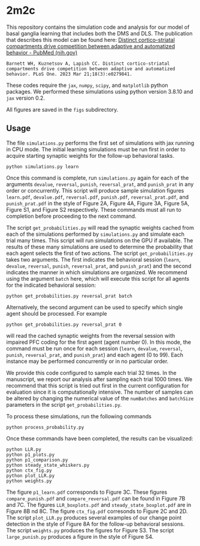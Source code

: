 # 2m2c

This repository contains the simulation code and analysis for our model of basal ganglia learning that includes both the DMS and DLS. The publication that describes this model can be found here: [Distinct cortico-striatal compartments drive competition between adaptive and automatized behavior - PubMed (nih.gov)](https://pubmed.ncbi.nlm.nih.gov/36943842/)

`Barnett WH, Kuznetsov A, Lapish CC. Distinct cortico-striatal compartments drive competition between adaptive and automatized behavior. PLoS One. 2023 Mar 21;18(3):e0279841.`

These codes require the `jax`, `numpy`, `scipy`, and `matplotlib` python packages. We performed these simulations using python version 3.8.10 and `jax` version 0.2.

All figures are saved in the `figs` subdirectory.

## Usage

The file `simulations.py` performs the first set of simulations with jax running in CPU mode. The initial learning simulations must be run first in order to acquire starting synaptic weights for the follow-up behavioral tasks.

```
python simulations.py learn
```

Once this command is complete, run `simulations.py` again for each of the arguments `devalue`, `reversal`, `punish`, `reversal_prat`, and `punish_prat` in any order or concurrently. This script will produce sample simulation figures `learn.pdf`, `devalue.pdf`, `reversal.pdf`, `punish.pdf`, `reversal_prat.pdf`, and `punish_prat.pdf` in the style of Figure 2A, Figure 4A, Figure 3A, Figure 5A, Figure S1, and Figure S2 respectively. These commands must all run to completion before proceeding to the next command.

The script `get_probabilities.py` will read the synaptic weights cached from each of the simulations performed by `simulations.py` and simulate each trial many times. This script will run simulations on the GPU if available. The results of these many simulations are used to determine the probability that each agent selects the first of two actions. The script `get_probabilities.py` takes two arguments. The first indicates the behavioral session (`learn`, `devalue`, `reversal`, `punish`, `reversal_prat`, and `punish_prat`) and the second indicates the manner in which simulations are organized. We recommend using the argument `batch` here, which will execute this script for all agents for the indicated behavioral session:

```
python get_probabilities.py reversal_prat batch
````

Alternatively, the second argument can be used to specify which single agent should be processed. For example

```
python get_probabilities.py reversal_prat 0
```
will read the cached synaptic weights from the reversal session with impaired PFC coding for the first agent (agent number 0). In this mode, the command must be run once for each session (`learn`, `devalue`, `reversal`, `punish`, `reversal_prat`, and `punish_prat`) and each agent (0 to 99). Each instance may be performed concurrently or in no particular order.

We provide this code configured to sample each trial 32 times. In the manuscript, we report our analysis after sampling each trial 1000 times. We recommend that this script is tried out first in the current configuration for evaluation since it is computationally intensive. The number of samples can be altered by changing the numerical value of the `numBatches` and `batchSize` parameters in the script `get_probabilities.py`.

To process these simulations, run the following commands
```
python process_probability.py
```
Once these commands have been completed, the results can be visualized:
```
python LLR.py
python p1_plots.py
python p1_comparison.py
python steady_state_whiskers.py
python ctx_fig.py
python plot_LLR.py
python weights.py
```
The figure `p1_learn.pdf` corresponds to Figure 3C.
These figures `compare_punish.pdf` and `compare_reversal.pdf` can be found in Figure 7B and 7C.
The figures `LLR_boxplots.pdf` and `steady_state_boxplot.pdf` are in Figure 8B nd 8C.
The figure `ctx_fig.pdf` corresonds to Figure 2C and 2D.
The script `plot_LLR.py` produces several examples of our change point detection in the style of Figure 8A for the follow-up behavioral sessions.
The script `weights.py` produces the figures for Figure S3.
The script `large_punish.py` produces a figure in the style of Figure S4.
